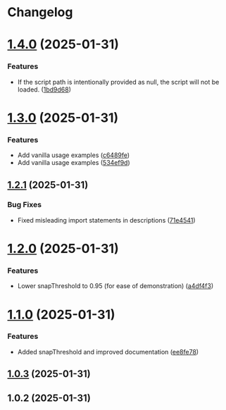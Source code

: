 # Changelog

# [1.4.0](https://github.com/llami-team/wake-me/compare/v1.3.0...v1.4.0) (2025-01-31)


### Features

* If the script path is intentionally provided as null, the script will not be loaded. ([1bd9d68](https://github.com/llami-team/wake-me/commit/1bd9d68f7d7ccc37948a0fb2423b8f50911a5a71))

# [1.3.0](https://github.com/llami-team/wake-me/compare/v1.2.1...v1.3.0) (2025-01-31)


### Features

* Add vanilla usage examples ([c6489fe](https://github.com/llami-team/wake-me/commit/c6489fe318ca7eb9d0d1918e35b4c70d47aabf8c))
* Add vanilla usage examples ([534ef9d](https://github.com/llami-team/wake-me/commit/534ef9dee86f059ba406ff6602f136df5b92c2b7))

## [1.2.1](https://github.com/llami-team/wake-me/compare/v1.2.0...v1.2.1) (2025-01-31)


### Bug Fixes

* Fixed misleading import statements in descriptions ([71e4541](https://github.com/llami-team/wake-me/commit/71e45416eaac90c8f6934a368f91eabec3be2578))

# [1.2.0](https://github.com/llami-team/wake-me/compare/v1.1.0...v1.2.0) (2025-01-31)


### Features

* Lower snapThreshold to 0.95 (for ease of demonstration) ([a4df4f3](https://github.com/llami-team/wake-me/commit/a4df4f39eae7faba26b2b143f111b227083a74f3))

# [1.1.0](https://github.com/llami-team/wake-me/compare/v1.0.3...v1.1.0) (2025-01-31)


### Features

* Added snapThreshold and improved documentation ([ee8fe78](https://github.com/llami-team/wake-me/commit/ee8fe78a067ea2e1f9240192c5eb6d171c7727ed))

## [1.0.3](https://github.com/llami-team/wake-me/compare/v1.0.2...v1.0.3) (2025-01-31)

## 1.0.2 (2025-01-31)
